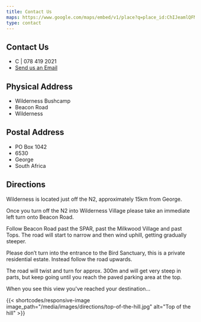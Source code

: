 ```yaml
---
title: Contact Us
maps: https://www.google.com/maps/embed/v1/place?q=place_id:ChIJeamlQFMc1h0RSVrpwk3iOQ8&key=AIzaSyA18kP2XrlRrHEN3yxB0XyCUeqUTDvBdvQ&zoom=12
type: contact
---
```

## Contact Us

* C | 078 419 2021  
* [Send us an Email](mailto:info@wildernessbushcamp.co.za "Email us")

## Physical Address

* Wilderness Bushcamp  
* Beacon Road  
* Wilderness

## Postal Address

* PO Box 1042  
* 6530  
* George  
* South Africa

## Directions

Wilderness is located just off the N2, approximately 15km from George.

Once you turn off the N2 into Wilderness Village please take an immediate left turn onto Beacon Road. 

Follow Beacon Road past the SPAR, past the Milkwood Village and past Tops. The road will start to narrow and then wind uphill, getting gradually steeper. 

Please don’t turn into the entrance to the Bird Sanctuary, this is a private residential estate. Instead follow the road upwards.

The road will twist and turn for approx. 300m and will get very steep in parts, but keep going until you reach the paved parking area at the top. 

When you see this view you've reached your destination…

{{< shortcodes/responsive-image image_path="/media/images/directions/top-of-the-hill.jpg" alt="Top of the hill"   >}}